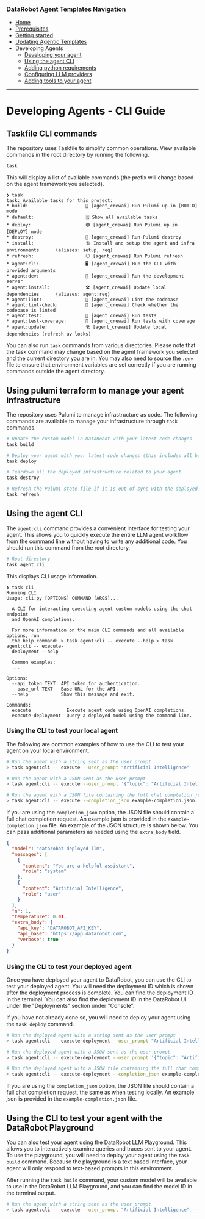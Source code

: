 ### DataRobot Agent Templates Navigation
- [Home](/README.md)
- [Prerequisites](/docs/getting-started-prerequisites.md)
- [Getting started](/docs/getting-started.md)
- [Updating Agentic Templates](/docs/getting-started-updating.md)
- Developing Agents
  - [Developing your agent](/docs/developing-agents.md)
  - [Using the agent CLI](/docs/developing-agents-cli.md)
  - [Adding python requirements](/docs/developing-agents-python-requirements.md)
  - [Configuring LLM providers](/docs/developing-agents-llm-providers.md)
  - [Adding tools to your agent](/docs/developing-agents-tools.md)
---

# Developing Agents - CLI Guide

## Taskfile CLI commands

The repository uses Taskfile to simplify common operations. View available commands in the root directory by running the following.

```bash
task
```

This will display a list of available commands (the prefix will change based on the agent framework you selected).

```
❯ task
task: Available tasks for this project:
* build:                     🔵 [agent_crewai] Run Pulumi up in [BUILD] mode
* default:                   🗒️ Show all available tasks
* deploy:                    🟢 [agent_crewai] Run Pulumi up in [DEPLOY] mode
* destroy:                   🔴 [agent_crewai] Run Pulumi destroy
* install:                   🏗️ Install and setup the agent and infra environments      (aliases: setup, req)
* refresh:                   ⚪️ [agent_crewai] Run Pulumi refresh
* agent:cli:                 🖥️ [agent_crewai] Run the CLI with provided arguments
* agent:dev:                 🔨 [agent_crewai] Run the development server
* agent:install:             🛠️ [agent_crewai] Update local dependencies      (aliases: agent:req)
* agent:lint:                🧹 [agent_crewai] Lint the codebase
* agent:lint-check:          🧹 [agent_crewai] Check whether the codebase is linted
* agent:test:                🧪 [agent_crewai] Run tests
* agent:test-coverage:       🧪 [agent_crewai] Run tests with coverage
* agent:update:              🛠️ [agent_crewai] Update local dependencies (refresh uv locks)
```

You can also run `task` commands from various directories. Please note that the task command may change
based on the agent framework you selected and the current directory you are in. You may also need to source the `.env`
file to ensure that environment variables are set correctly if you are running commands outside the agent directory.

## Using pulumi terraform to manage your agent infrastructure
The repository uses Pulumi to manage infrastructure as code. The following commands are available to manage your
infrastructure through `task` commands.

```bash
# Update the custom model in DataRobot with your latest code changes
task build
```

```bash
# Deploy your agent with your latest code changes (this includes all build steps)
task deploy
```

```bash
# Teardown all the deployed infrastructure related to your agent
task destroy
```

```bash
# Refresh the Pulumi state file if it is out of sync with the deployed infrastructure
task refresh
```


## Using the agent CLI

The `agent:cli` command provides a convenient interface for testing your agent. This allows you to quickly execute
the entire LLM agent workflow from the command line without having to write any additional code. You should run this
command from the root directory.

```bash
# Root directory
task agent:cli
```

This displays CLI usage information.

```
❯ task cli
Running CLI
Usage: cli.py [OPTIONS] COMMAND [ARGS]...

  A CLI for interacting executing agent custom models using the chat endpoint
  and OpenAI completions.

  For more information on the main CLI commands and all available options, run
  the help command: > task agent:cli -- execute --help > task agent:cli -- execute-
  deployment --help

  Common examples:
  ...

Options:
  --api_token TEXT  API token for authentication.
  --base_url TEXT   Base URL for the API.
  --help            Show this message and exit.

Commands:
  execute             Execute agent code using OpenAI completions.
  execute-deployment  Query a deployed model using the command line.
```

### Using the CLI to test your local agent
The following are common examples of how to use the CLI to test your agent on your local environment.

```bash
# Run the agent with a string sent as the user prompt
> task agent:cli -- execute --user_prompt "Artificial Intelligence"
```

```bash
# Run the agent with a JSON sent as the user prompt
> task agent:cli -- execute --user_prompt '{"topic": "Artificial Intelligence"}'
```

```bash
# Run the agent with a JSON file containing the full chat completion json
> task agent:cli -- execute --completion_json example-completion.json
```

If you are using the `completion_json` option, the JSON file should contain a full chat completion request.
An example json is provided in the `example-completion.json` file. An example of the JSON structure is shown below.
You can pass additional parameters as needed using the `extra_body` field.

```json
{
  "model": "datarobot-deployed-llm",
  "messages": [
    {
      "content": "You are a helpful assistant",
      "role": "system"
    },
    {
      "content": "Artificial Intelligence",
      "role": "user"
    }
  ],
  "n": 1,
  "temperature": 0.01,
  "extra_body": {
    "api_key": "DATAROBOT_API_KEY",
    "api_base": "https://app.datarobot.com",
    "verbose": true
  }
}
```

### Using the CLI to test your deployed agent
Once you have deployed your agent to DataRobot, you can use the CLI to test your deployed agent. You will need the
deployment ID which is shown after the deployment process is complete. You can find the deployment ID in the terminal.
You can also find the deployment ID in the DataRobot UI under the "Deployments" section under "Console". 

If you have not already done so, you will need to deploy your agent using the `task deploy` command.

```bash
# Run the deployed agent with a string sent as the user prompt
> task agent:cli -- execute-deployment --user_prompt "Artificial Intelligence" --deployment_id 680a77a9a3
```

```bash
# Run the deployed agent with a JSON sent as the user prompt
> task agent:cli -- execute-deployment --user_prompt '{"topic": "Artificial Intelligence"}' --deployment_id 680a77a9a3
``` 

```bash
# Run the deployed agent with a JSON file containing the full chat completion json
> task agent:cli -- execute-deployment --completion_json example-completion.json --deployment_id 680a77a9a3
```

If you are using the `completion_json` option, the JSON file should contain a full chat completion request, the same
as when testing locally. An example json is provided in the `example-completion.json` file.


## Using the CLI to test your agent with the DataRobot Playground
You can also test your agent using the DataRobot LLM Playground. This allows you to interactively examine queries and
traces sent to your agent. To use the playground, you will need to deploy your agent using the `task build` command.
Because the playground is a text based interface, your agent will only respond to text-based prompts in this
environment.

After running the `task build` command, your custom model will be available to use in the DataRobot LLM Playground,
and you can find the model ID in the terminal output.

```bash
# Run the agent with a string sent as the user prompt
> task agent:cli -- execute --user_prompt "Artificial Intelligence" --model_id <model_id>
```
